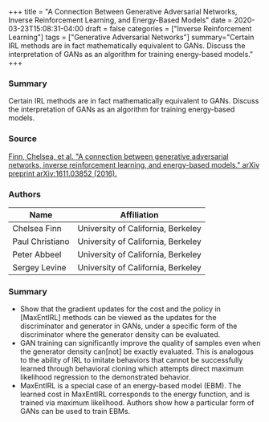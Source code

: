 +++
title = "A Connection Between Generative Adversarial Networks, Inverse Reinforcement Learning, and Energy-Based Models"
date = 2020-03-23T15:08:31-04:00
draft = false
categories = ["Inverse Reinforcement Learning"]
tags = ["Generative Adversarial Networks"]
summary="Certain IRL methods are in fact mathematically equivalent to GANs. Discuss the interpretation of GANs as an algorithm for training energy-based models."
+++

### Summary
Certain IRL methods are in fact mathematically equivalent to GANs. Discuss the interpretation of GANs as an algorithm for training energy-based models.

### Source
[Finn, Chelsea, et al. "A connection between generative adversarial networks, inverse reinforcement learning, and energy-based models." arXiv preprint arXiv:1611.03852 (2016).](https://arxiv.org/pdf/1611.03852.pdf)

### Authors
Name | Affiliation
--- | ---
Chelsea Finn | University of California, Berkeley
Paul Christiano | University of California, Berkeley
Peter Abbeel | University of California, Berkeley
Sergey Levine | University of California, Berkeley

### Summary

* Show that the gradient updates for the cost and the policy in [MaxEntIRL] methods can be viewed as the updates for the discriminator and generator in GANs, under a specific form of the discriminator where the generator density can be evaluated.
* GAN training can significantly improve the quality of samples even when the generator density can[not] be exactly evaluated. This is analogous to the ability of IRL to imitate behaviors that cannot be successfully learned through behavioral cloning which attempts direct maximum likelihood regression to the demonstrated behavior.
* MaxEntIRL is a special case of an energy-based model (EBM). The learned cost in MaxEntIRL corresponds to the energy function, and is trained via maximum likelihood. Authors show how a particular form of GANs can be used to train EBMs.
